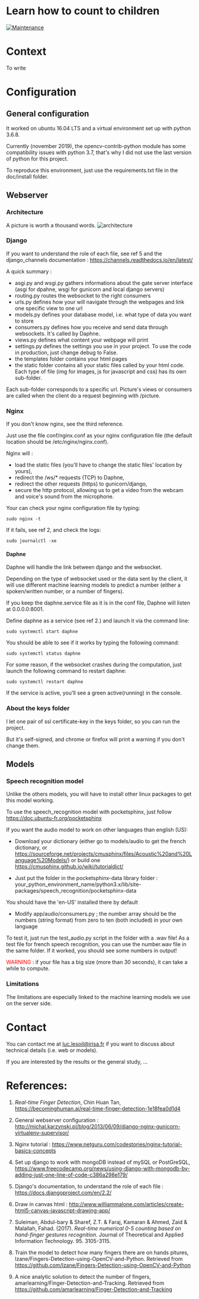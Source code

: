 # Learn how to count to children

[![Maintenance](https://img.shields.io/badge/Maintained%3F-no-red.svg)](https://bitbucket.org/lbesson/ansi-colors)


# Context

To write

# Configuration

## General configuration

It worked on ubuntu 16.04 LTS and a virtual environment set up with python 3.6.8.

Currently (november 2019), the opencv-contrib-python module has some compatibility issues with python 3.7, that's why I did not use the last version of python for this project.

To reproduce this environment, just use the requirements.txt file in the doc/install folder.

## Webserver

### Architecture

A picture is worth a thousand words.
![architecture](doc/architecture.png)

### Django

If you want to understand the role of each file, see ref 5 and the django_channels documentation : https://channels.readthedocs.io/en/latest/

A quick summary :
- asgi.py and wsgi.py gathers informations about the gate server interface (asgi for dpahne, wsgi for gunicorn and local django servers)
- routing.py routes the websocket to the right consumers
- urls.py defines how your will navigate through the webpages and link one specific view to one url
- models.py defines your database model, i.e. what type of data you want to store
- consumers.py defines how you receive and send data through websockets. It's called by Daphne.
- views.py defines what content your webpage will print
- settings.py defines the settings you use in your project. To use the code in production, just change debug to False.
- the templates folder contains your html pages
- the static folder contains all your static files called by your html code. Each type of file (img for images, js for javascript and css) has its own sub-folder.

Each sub-folder corresponds to a specific url. Picture's views or consumers are called when the client do a request beginning with /picture.


### Nginx

If you don't know nginx, see the third reference.

Just use the file conf/nginx.conf as your nginx configuration file (the default location should be /etc/nginx/nginx.conf).

Nginx will :
- load the static files (you'll have to change the static files' location by yours),
- redirect the /ws/* requests (TCP) to Daphne,
- redirect the other requests (https) to gunicorn/django,
- secure the http protocol, allowing us to get a video from the webcam and voice's sound from the microphone.

Your can check your nginx configuration file by typing:

<code>sudo nginx -t</code>

If it fails, see ref 2, and check the logs:

<code>sudo journalctl -xe</code>

#### Daphne

Daphne will handle the link between django and the websocket.

Depending on the type of websocket used or the data sent by the client, it will use different machine learning models to predict a number (either a spoken/written number, or a number of fingers).

If you keep the daphne.service file as it is in the conf file, Daphne will listen at 0.0.0.0:8001.

Define daphne as a service (see ref 2.) and launch it via the command line:

<code>sudo systemctl start daphne</code>

You should be able to see if it works by typing the following command:

<code>sudo systemctl status daphne</code>

For some reason, if the websocket crashes during the computation, just launch the following command to restart daphne:

<code>sudo systemctl restart daphne</code>

If the service is active, you'll see a green active(running) in the console.

### About the keys folder

I let one pair of ssl certificate-key in the keys folder, so you can run the project.

But it's self-signed, and chrome or firefox will print a warning if you don't change them.

## Models

### Speech recognition model

Unlike the others models, you will have to install other linux packages to get this model working.

To use the speech_recognition model with pocketsphinx, just follow https://doc.ubuntu-fr.org/pocketsphinx 

If you want the audio model to work on other languages than english (US):
- Download your dictionary (either go to models/audio to get the french dictionary, or https://sourceforge.net/projects/cmusphinx/files/Acoustic%20and%20Language%20Models/) or build one https://cmusphinx.github.io/wiki/tutorialdict/

- Just put the folder in the pocketsphinx-data library folder : your_python_environment_name/python3.x/lib/site-packages/speech_recognition/pocketsphinx-data

You should have the 'en-US' installed there by default

- Modify app/audio/consumers.py ; the number array should be the numbers (string format) from zero to ten (both included) in your own language

To test it, just run the test_audio.py script in the folder with a .wav file! As a test file for french speech recognition, you can use the number.wav file in the same folder.
If it worked, you should see some numbers in output!

<span style="color:red">WARNING</span> : if your file has a big size (more than 30 seconds), it can take a while to compute.

### Limitations

The limitations are especially linked to the machine learning models we use on the server side.

# Contact

You can contact me at luc.lesoil@irisa.fr if you want to discuss about technical details (i.e. web or models).

If you are interested by the results or the general study, ...

# References:

1. <i>Real-time Finger Detection</i>, Chin Huan Tan, https://becominghuman.ai/real-time-finger-detection-1e18fea0d1d4

2. General webserver configuration : http://michal.karzynski.pl/blog/2013/06/09/django-nginx-gunicorn-virtualenv-supervisor/

3. Nginx tutorial : https://www.netguru.com/codestories/nginx-tutorial-basics-concepts

4. Set up django to work with mongoDB instead of mySQL or PostGreSQL, https://www.freecodecamp.org/news/using-django-with-mongodb-by-adding-just-one-line-of-code-c386a298e179/

5. Django's documentation, to understand the role of each file : https://docs.djangoproject.com/en/2.2/

6. Draw in canvas html : http://www.williammalone.com/articles/create-html5-canvas-javascript-drawing-app/

7. Suleiman, Abdul-bary & Sharef, Z.T. & Faraj, Kamaran & Ahmed, Zaid & Malallah, Fahad. (2017). <i>Real-time numerical 0-5 counting based on hand-finger gestures recognition.</i> Journal of Theoretical and Applied Information Technology. 95. 3105-3115.

8. Train the model to detect how many fingers there are on hands pitures, lzane/Fingers-Detection-using-OpenCV-and-Python. Retrieved from https://github.com/lzane/Fingers-Detection-using-OpenCV-and-Python

9. A nice analytic solution to detect the number of fingers, amarlearning/Finger-Detection-and-Tracking. Retrieved from https://github.com/amarlearning/Finger-Detection-and-Tracking
